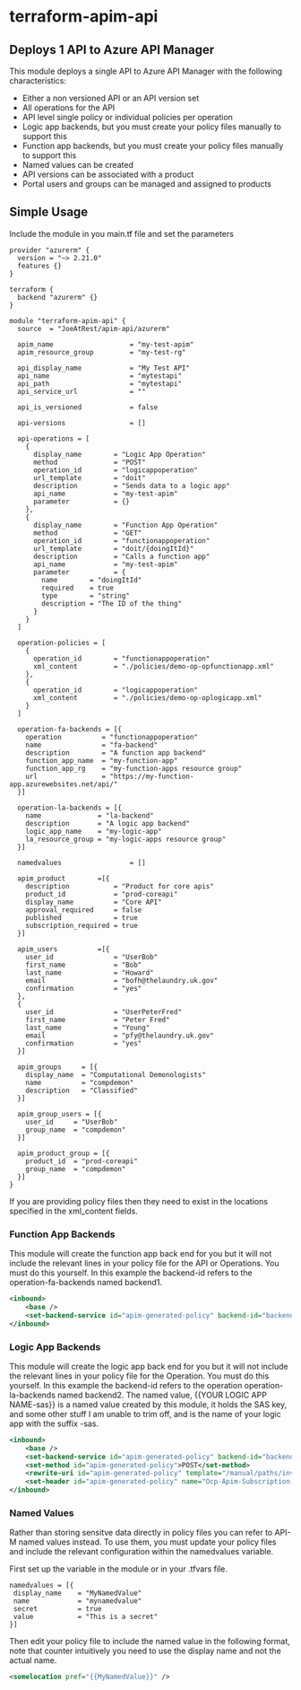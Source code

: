 # terraform-apim-api

## Deploys 1 API to Azure API Manager

This module deploys a single API to Azure API Manager with the following characteristics:

- Either a non versioned API or an API version set
- All operations for the API
- API level single policy or individual policies per operation
- Logic app backends, but you must create your policy files manually to support this
- Function app backends, but you must create your policy files manually to support this
- Named values can be created
- API versions can be associated with a product
- Portal users and groups can be managed and assigned to products

## Simple Usage

Include the module in you main.tf file and set the parameters

```hcl
provider "azurerm" { 
  version = "~> 2.21.0"
  features {}  
}

terraform {
  backend "azurerm" {}
}

module "terraform-apim-api" {
  source  = "JoeAtRest/apim-api/azurerm"
  
  apim_name                   = "my-test-apim"
  apim_resource_group         = "my-test-rg"
  
  api_display_name            = "My Test API"
  api_name                    = "mytestapi"
  api_path                    = "mytestapi"
  api_service_url             = ""

  api_is_versioned            = false
  
  api-versions                = []

  api-operations = [
    {
      display_name        = "Logic App Operation"
      method              = "POST"
      operation_id        = "logicappoperation"
      url_template        = "doit"
      description         = "Sends data to a logic app"
      api_name            = "my-test-apim"
      parameter           = {}
    },
    {
      display_name        = "Function App Operation"  
      method              = "GET"
      operation_id        = "functionappoperation"
      url_template        = "doit/{doingItId}"
      description         = "Calls a function app"
      api_name            = "my-test-apim"
      parameter           = {
        name        = "doingItId"
        required    = true
        type        = "string"
        description = "The ID of the thing"
      }
    }
  ]

  operation-policies = [
    {
      operation_id        = "functionappoperation"
      xml_content         = "./policies/demo-op-opfunctionapp.xml"
    },
    {
      operation_id        = "logicappoperation"
      xml_content         = "./policies/demo-op-oplogicapp.xml"
    }
  ]

  operation-fa-backends = [{
    operation          = "functionappoperation"
    name               = "fa-backend"
    description        = "A function app backend"
    function_app_name  = "my-function-app"
    function_app_rg    = "my-function-apps resource group"
    url                = "https://my-function-app.azurewebsites.net/api/"
  }]

  operation-la-backends = [{
    name              = "la-backend"
    description       = "A logic app backend"
    logic_app_name    = "my-logic-app"
    la_resource_group = "my-logic-apps resource group"
  }]

  namedvalues                 = []
  
  apim_product        =[{  
    description           = "Product for core apis"
    product_id            = "prod-coreapi"
    display_name          = "Core API"
    approval_required     = false
    published             = true
    subscription_required = true
  }]  

  apim_users          =[{  
    user_id               = "UserBob"
    first_name            = "Bob"
    last_name             = "Howard"
    email                 = "bofh@thelaundry.uk.gov"
    confirmation          = "yes"
  },
  {  
    user_id               = "UserPeterFred"
    first_name            = "Peter Fred"
    last_name             = "Young"
    email                 = "pfy@thelaundry.uk.gov"
    confirmation          = "yes"
  }]

  apim_groups     = [{  
    display_name  = "Computational Demonologists"
    name          = "compdemon"
    description   = "Classified"
  }]  

  apim_group_users = [{  
    user_id     = "UserBob"
    group_name  = "compdemon"
  }]

  apim_product_group = [{  
    product_id  = "prod-coreapi"
    group_name  = "compdemon"
  }]
}
```

If you are providing policy files then they need to exist in the locations specified in the xml_content fields.

### Function App Backends

This module will create the function app back end for you but it will not include the relevant lines in your policy file for the API or Operations. You must do this yourself. In this example the backend-id refers to the operation-fa-backends named backend1.

```xml
<inbound>
    <base />
    <set-backend-service id="apim-generated-policy" backend-id="backend1" />
</inbound>
```

### Logic App Backends

This module will create the logic app back end for you but it will not include the relevant lines in your policy file for the Operation. You must do this yourself. In this example the backend-id refers to the operation operation-la-backends named backend2. The named value, {{YOUR LOGIC APP NAME-sas}} is a named value created by this module, it holds the SAS key, and some other stuff I am unable to trim off, and is the name of your logic app with the suffix -sas.

```xml
<inbound>
    <base />    
    <set-backend-service id="apim-generated-policy" backend-id="backend2" />
    <set-method id="apim-generated-policy">POST</set-method>
    <rewrite-uri id="apim-generated-policy" template="/manual/paths/invoke/?api-version=2016-06-01&amp;{{YOUR LOGIC APP NAME-sas}}" />
    <set-header id="apim-generated-policy" name="Ocp-Apim-Subscription-Key" exists-action="delete" />
</inbound>
```

### Named Values

Rather than storing sensitve data directly in policy files you can refer to API-M named values instead. To use them, you must update your policy files and include the relevant configuration within the namedvalues variable.

First set up the variable in the module or in your .tfvars file.

```hcl
namedvalues = [{
 display_name    = "MyNamedValue"
 name            = "mynamedvalue"
 secret          = true
 value           = "This is a secret"
}]
```

Then edit your policy file to include the named value in the following format, note that counter intuitively you need to use the display name and not the actual name.

```xml
<somelocation pref="{{MyNamedValue}}" />
```
